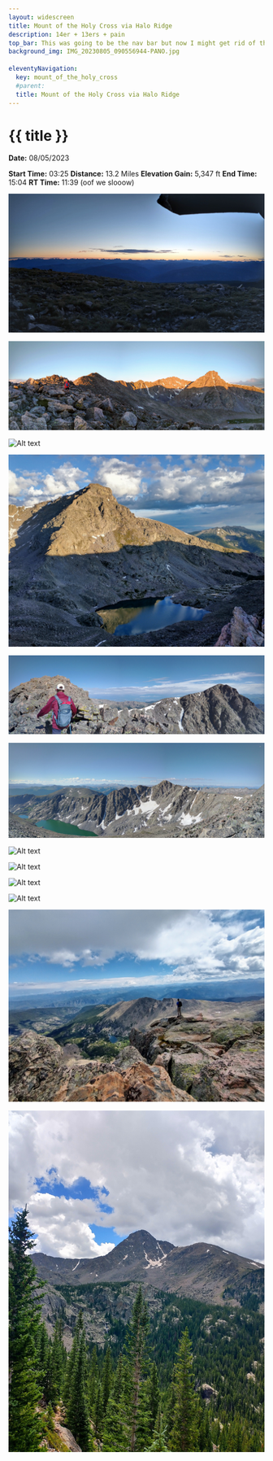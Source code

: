 ```yaml
---
layout: widescreen
title: Mount of the Holy Cross via Halo Ridge
description: 14er + 13ers + pain
top_bar: This was going to be the nav bar but now I might get rid of this lol.
background_img: IMG_20230805_090556944-PANO.jpg

eleventyNavigation:
  key: mount_of_the_holy_cross
  #parent: 
  title: Mount of the Holy Cross via Halo Ridge
---
```

# {{ title }}

**Date:** 08/05/2023

**Start Time:** 03:25
**Distance:** 13.2 Miles
**Elevation Gain:** 5,347 ft
**End Time:** 15:04
**RT Time:** 11:39 (oof we slooow)

![Alt text](IMG_20230805_055957797_HDR-PANO.jpg "At the shelter, moments before dawn")

![Alt text](IMG_20230805_061518898-PANO-EDIT.jpg "We got to the ridge crest just before sunrise to catch this")

![Alt text](IMG_20230805_060931965_HDR.jpg "Sunrise")

![Alt text](IMG_20230805_064844396_HDR-EDIT.jpg "Beautiful view of the Bowl of Tears")

![Alt text](IMG_20230805_090556944-PANO.jpg "Gavin heading up the traverse")

![Alt text](IMG_20230805_090053448-PANO.jpg "Lovely ridgeline to the West")

![Alt text](IMG_20230805_092801924_HDR.jpg "I just think this looks cool so here it is")

![Alt text](IMG_20230805_104030253.jpg "Summit! This marker is a bit beat up though")

![Alt text](IMG_20230805_104313441.jpg "Summit view")

![Alt text](IMG_20230805_105253597.jpg "Yay")

![Alt text](IMG_20230805_104842831_HDR-EDIT.jpg "If you think to yourself - wow that's good image color - that's because it's not my phone, it's an Iphone lol")

![Alt text](IMG_20230805_134053566_HDR-EDIT.jpg "View of Holy Cross near the last ridge before heading all the way down")